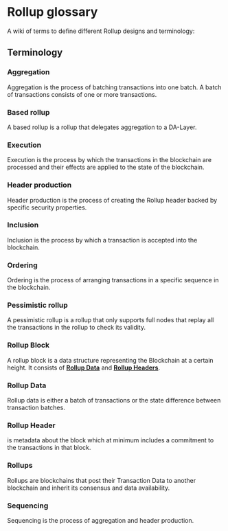 # Rollup glossary

A wiki of terms to define different Rollup designs and terminology:

## Terminology

### Aggregation

Aggregation is the process of batching transactions into one batch. A batch of transactions consists of one or more transactions.

### Based rollup

A based rollup is a rollup that delegates aggregation to a DA-Layer.

### Execution

Execution is the process by which the transactions in the blockchain are processed and their effects are applied to the state of the blockchain.

### Header production

Header production is the process of creating the Rollup header backed by specific security properties.

### Inclusion

Inclusion is the process by which a transaction is accepted into the blockchain.

### Ordering

Ordering is the process of arranging transactions in a specific sequence in the blockchain.

### Pessimistic rollup

A pessimistic rollup is a rollup that only supports full nodes that replay all the transactions in the rollup to check its validity.

### Rollup Block

A rollup block is a data structure representing the Blockchain at a certain height. It consists of [**Rollup Data**](#rollup-data) and
[**Rollup Headers**](#rollup-header).

### Rollup Data

Rollup data is either a batch of transactions or the state difference between transaction batches.

### Rollup Header

is metadata about the block which at minimum includes a commitment to the transactions in that block.

### Rollups

Rollups are blockchains that post their Transaction Data to another blockchain and inherit its consensus and data availability.

### Sequencing

Sequencing is the process of aggregation and header production.
